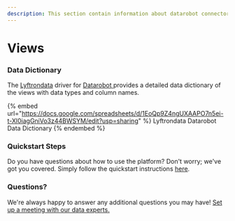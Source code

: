 ```yaml
---
description: This section contain information about datarobot connector views information
---
```


# Views

### Data Dictionary

The [Lyftrondata](https://www.lyftrondata.com/) driver for [Datarobot](https://www.lyftrondata.com/integration/Datarobot/)[ ](https://www.lyftrondata.com/integration/datarobot/)provides a detailed data dictionary of the views with data types and column names.

{% embed url="https://docs.google.com/spreadsheets/d/1EoQp9Z4ngUXAAPO7n5ei-t-Xl0iagGniVo3z44BWSYM/edit?usp=sharing" %}
Lyftrondata Datarobot Data Dictionary
{% endembed %}

### Quickstart Steps

Do you have questions about how to use the platform? Don't worry; we've got you covered. Simply follow the quickstart instructions [here](../../../../quickstart-steps.md).

### Questions? <a href="#questions" id="questions"></a>

We're always happy to answer any additional questions you may have! [Set up a meeting with our data experts.](https://www.lyftrondata.com/book-a-meeting/)


